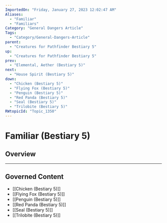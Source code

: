 ```yaml
---
ImportedOn: "Friday, January 27, 2023 12:02:47 AM"
Aliases:
  - "Familiar"
  - "Familiars"
Category: "General Dangers Article"
Tags:
  - "Category/General-Dangers-Article"
parent:
  - "Creatures for Pathfinder Bestiary 5"
up:
  - "Creatures for Pathfinder Bestiary 5"
prev:
  - "Elemental, Aether (Bestiary 5)"
next:
  - "House Spirit (Bestiary 5)"
down:
  - "Chicken (Bestiary 5)"
  - "Flying Fox (Bestiary 5)"
  - "Penguin (Bestiary 5)"
  - "Red Panda (Bestiary 5)"
  - "Seal (Bestiary 5)"
  - "Trilobite (Bestiary 5)"
RWtopicId: "Topic_1350"
---
```

# Familiar (Bestiary 5)
## Overview
---
## Governed Content
- [[Chicken (Bestiary 5)]]
- [[Flying Fox (Bestiary 5)]]
- [[Penguin (Bestiary 5)]]
- [[Red Panda (Bestiary 5)]]
- [[Seal (Bestiary 5)]]
- [[Trilobite (Bestiary 5)]]

